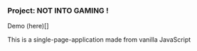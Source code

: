 ### Project: NOT INTO GAMING !

Demo (here)[]

This is a single-page-application made from vanilla JavaScript
